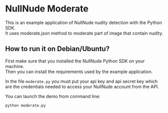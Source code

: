 NullNude Moderate
=================

This is an example application of NullNude nudity detection with the Python SDK.  
It uses moderate.json method to moderate part of image that contain nudity.

How to run it on Debian/Ubuntu?
--------------------------------

First make sure that you installed the NullNude Python SDK on your machine.  
Then you can install the requirements used by the example application.

In the file `moderate.py` you must put your api key and api secret key
which are the credentials needed to access your NullNude account from the API.

You can launch the demo from command line:

```bash
python moderate.py
```
